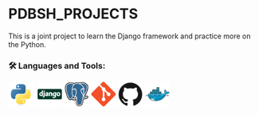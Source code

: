# PDBSH_PROJECTS
This is a joint project to learn the Django framework and practice more on the Python.


### 🛠️ Languages and Tools:
<img src="https://github.com/devicons/devicon/blob/master/icons/python/python-original.svg" width="50" height="50"/>&nbsp;
<img src="https://github.com/devicons/devicon/blob/master/icons/django/django-original.svg" width="50" height="50"/>
<img src="https://github.com/devicons/devicon/blob/master/icons/postgresql/postgresql-original.svg" width="50" height="50"/>
<img src="https://github.com/devicons/devicon/blob/master/icons/git/git-original.svg" width="50" height="50"/>
<img src="https://github.com/devicons/devicon/blob/master/icons/github/github-original.svg" width="50" height="50"/>
<img src="https://github.com/devicons/devicon/blob/master/icons/docker/docker-original.svg" width="50" height="50"/>
